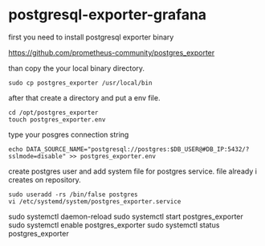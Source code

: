 # postgresql-exporter-grafana

first you need to install postgresql exporter binary

https://github.com/prometheus-community/postgres_exporter

than copy the your local binary directory.

```
sudo cp postgres_exporter /usr/local/bin
```

after that create a directory and put a env file.

```
cd /opt/postgres_exporter
touch postgres_exporter.env
```

type your posgres connection string

```
echo DATA_SOURCE_NAME="postgresql://postgres:$DB_USER@#DB_IP:5432/?sslmode=disable" >> postgres_exporter.env
```

create postgres user and add system file for postgres service. file already i creates on repository.

```
sudo useradd -rs /bin/false postgres
vi /etc/systemd/system/postgres_exporter.service
```

sudo systemctl daemon-reload
sudo systemctl start postgres_exporter
sudo systemctl enable postgres_exporter
sudo systemctl status postgres_exporter
